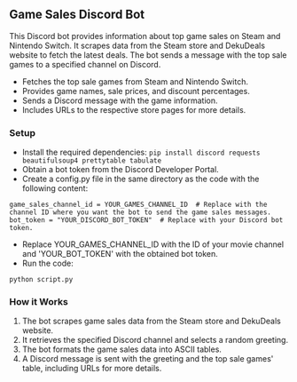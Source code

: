 ## Game Sales Discord Bot

This Discord bot provides information about top game sales on Steam and Nintendo Switch. It scrapes data from the Steam store and DekuDeals website to fetch the latest deals. The bot sends a message with the top sale games to a specified channel on Discord.

- Fetches the top sale games from Steam and Nintendo Switch.
- Provides game names, sale prices, and discount percentages.
- Sends a Discord message with the game information.
- Includes URLs to the respective store pages for more details.

### Setup
- Install the required dependencies: `pip install discord requests beautifulsoup4 prettytable tabulate`
- Obtain a bot token from the Discord Developer Portal.
- Create a config.py file in the same directory as the code with the following content:
```
game_sales_channel_id = YOUR_GAMES_CHANNEL_ID  # Replace with the channel ID where you want the bot to send the game sales messages.
bot_token = "YOUR_DISCORD_BOT_TOKEN"  # Replace with your Discord bot token.
```
- Replace YOUR_GAMES_CHANNEL_ID with the ID of your movie channel and 'YOUR_BOT_TOKEN' with the obtained bot token.
- Run the code: 
```
python script.py
```

### How it Works
1. The bot scrapes game sales data from the Steam store and DekuDeals website.
2. It retrieves the specified Discord channel and selects a random greeting.
3. The bot formats the game sales data into ASCII tables.
4. A Discord message is sent with the greeting and the top sale games' table, including URLs for more details.
